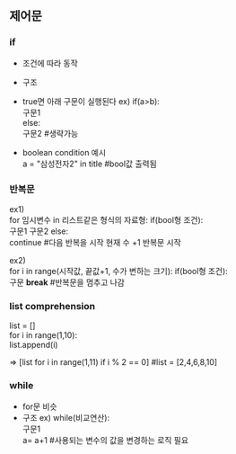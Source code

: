 ## 제어문

### if
+ 조건에 따라 동작
+ 구조
+ true면 아래 구문이 실행된다
ex) if(a>b):  
        구문1  
    else:  
        구문2  #생략가능  

+ boolean condition 예시  
a = "삼성전자2" in title #bool값 출력됨         

### 반복문
ex1)    
for 임시변수 in 리스트같은 형식의 자료형:
    if(bool형 조건):        
        구문1
        구문2
    else:  
        continue #다음 반복을 시작 현재 수 +1 반복문 시작  
      
ex2)  
for i in range(시작값, 끝값+1, 수가 변하는 크기):
    if(bool형 조건):  
        구문 
        <b>break</b> #반복문을 멈추고 나감 

### list comprehension
list = []  
for i in range(1,10):  
    list.append(i)

=>  [list for i in range(1,11) if i % 2 == 0] #list = [2,4,6,8,10]  

### while
+ for문 비슷
+ 구조
ex) while(비교연산):  
    구문1  
    a= a+1 #사용되는 변수의 값을 변경하는 로직 필요   
     
